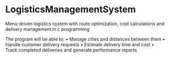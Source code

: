 # LogisticsManagementSystem
Menu-driven logistics system with route optimization, cost calculations and delivery management in c programming

The program will be able to:
• Manage cities and distances between them
• Handle customer delivery requests
• Estimate delivery time and cost
• Track completed deliveries and generate performance reports

